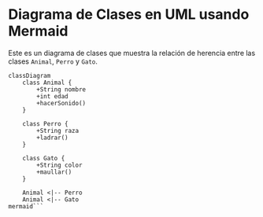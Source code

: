 # Diagrama de Clases en UML usando Mermaid

Este es un diagrama de clases que muestra la relación de herencia entre las clases `Animal`, `Perro` y `Gato`.

```mermaid
classDiagram
    class Animal {
        +String nombre
        +int edad
        +hacerSonido()
    }

    class Perro {
        +String raza
        +ladrar()
    }

    class Gato {
        +String color
        +maullar()
    }

    Animal <|-- Perro
    Animal <|-- Gato
mermaid```
